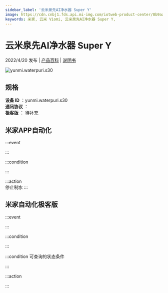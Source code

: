 ```yaml
---
sidebar_label: '云米泉先AI净水器 Super Y'
image: https://cdn.cnbj1.fds.api.mi-img.com/iotweb-product-center/8b9aa6958d411f3de4ebfff9676b2e12_1649322397533.png?GalaxyAccessKeyId=AKVGLQWBOVIRQ3XLEW&Expires=9223372036854775807&Signature=UCURHK+xtXJbf7XCZBr/6NbqDDc=
keywords: 米家, 云米 Viomi, 云米泉先AI净水器 Super Y, 
---
```

# 云米泉先AI净水器 Super Y

2022/4/20 发布 | [产品百科](https://home.mi.com/webapp/content/baike/product/index.html?model=yunmi.waterpuri.s30/) | [说明书](https://home.mi.com/views/introduction.html?model=yunmi.waterpuri.s30&region=cn)

![yunmi.waterpuri.s30](https://cdn.cnbj1.fds.api.mi-img.com/iotweb-product-center/8b9aa6958d411f3de4ebfff9676b2e12_1649322397533.png?GalaxyAccessKeyId=AKVGLQWBOVIRQ3XLEW&Expires=9223372036854775807&Signature=UCURHK+xtXJbf7XCZBr/6NbqDDc=)

## 规格  
> 
**设备 ID** ：yunmi.waterpuri.s30  
**通讯协议** ：  
**极客版**  ： 待补充 


## 米家APP自动化  

:::event  

:::

:::condition  

:::

:::action   
停止制水
:::

## 米家自动化极客版  

:::event  

:::

:::condition  

:::

:::condition 可查询的状态条件  

:::

:::action  

:::

        
